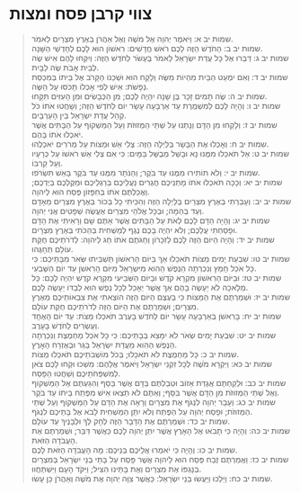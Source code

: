 # צווי קרבן פסח ומצות

> שמות יב א: וַיֹּאמֶר יְהוָה אֶל מֹשֶׁה וְאֶל אַהֲרֹן בְּאֶרֶץ מִצְרַיִם לֵאמֹר.  
> שמות יב ב: הַחֹדֶשׁ הַזֶּה לָכֶם רֹאשׁ חֳדָשִׁים:  רִאשׁוֹן הוּא לָכֶם לְחָדְשֵׁי הַשָּׁנָה.  
> שמות יב ג: דַּבְּרוּ אֶל כָּל עֲדַת יִשְׂרָאֵל לֵאמֹר בֶּעָשֹׂר לַחֹדֶשׁ הַזֶּה:  וְיִקְחוּ לָהֶם אִישׁ שֶׂה לְבֵית אָבֹת שֶׂה לַבָּיִת.  
> שמות יב ד: וְאִם יִמְעַט הַבַּיִת מִהְיוֹת מִשֶּׂה וְלָקַח הוּא וּשְׁכֵנוֹ הַקָּרֹב אֶל בֵּיתוֹ בְּמִכְסַת נְפָשֹׁת:  אִישׁ לְפִי אָכְלוֹ תָּכֹסּוּ עַל הַשֶּׂה.  
> שמות יב ה: שֶׂה תָמִים זָכָר בֶּן שָׁנָה יִהְיֶה לָכֶם; מִן הַכְּבָשִׂים וּמִן הָעִזִּים תִּקָּחוּ.  
> שמות יב ו: וְהָיָה לָכֶם לְמִשְׁמֶרֶת עַד אַרְבָּעָה עָשָׂר יוֹם לַחֹדֶשׁ הַזֶּה; וְשָׁחֲטוּ אֹתוֹ כֹּל קְהַל עֲדַת יִשְׂרָאֵל בֵּין הָעַרְבָּיִם.  
> שמות יב ז: וְלָקְחוּ מִן הַדָּם וְנָתְנוּ עַל שְׁתֵּי הַמְּזוּזֹת וְעַל הַמַּשְׁקוֹף עַל הַבָּתִּים אֲשֶׁר יֹאכְלוּ אֹתוֹ בָּהֶם.  
> שמות יב ח: וְאָכְלוּ אֶת הַבָּשָׂר בַּלַּיְלָה הַזֶּה:  צְלִי אֵשׁ וּמַצּוֹת עַל מְרֹרִים יֹאכְלֻהוּ.  
> שמות יב ט: אַל תֹּאכְלוּ מִמֶּנּוּ נָא וּבָשֵׁל מְבֻשָּׁל בַּמָּיִם:  כִּי אִם צְלִי אֵשׁ רֹאשׁוֹ עַל כְּרָעָיו וְעַל קִרְבּוֹ.  
> שמות יב י: וְלֹא תוֹתִירוּ מִמֶּנּוּ עַד בֹּקֶר; וְהַנֹּתָר מִמֶּנּוּ עַד בֹּקֶר בָּאֵשׁ תִּשְׂרֹפוּ.  
> שמות יב יא: וְכָכָה תֹּאכְלוּ אֹתוֹ מָתְנֵיכֶם חֲגֻרִים נַעֲלֵיכֶם בְּרַגְלֵיכֶם וּמַקֶּלְכֶם בְּיֶדְכֶם; וַאֲכַלְתֶּם אֹתוֹ בְּחִפָּזוֹן פֶּסַח הוּא לַיהוָה.  
> שמות יב יב: וְעָבַרְתִּי בְאֶרֶץ מִצְרַיִם בַּלַּיְלָה הַזֶּה וְהִכֵּיתִי כָל בְּכוֹר בְּאֶרֶץ מִצְרַיִם מֵאָדָם וְעַד בְּהֵמָה; וּבְכָל אֱלֹהֵי מִצְרַיִם אֶעֱשֶׂה שְׁפָטִים אֲנִי יְהוָה.  
> שמות יב יג: וְהָיָה הַדָּם לָכֶם לְאֹת עַל הַבָּתִּים אֲשֶׁר אַתֶּם שָׁם וְרָאִיתִי אֶת הַדָּם וּפָסַחְתִּי עֲלֵכֶם; וְלֹא יִהְיֶה בָכֶם נֶגֶף לְמַשְׁחִית בְּהַכֹּתִי בְּאֶרֶץ מִצְרָיִם.  
> שמות יב יד: וְהָיָה הַיּוֹם הַזֶּה לָכֶם לְזִכָּרוֹן וְחַגֹּתֶם אֹתוֹ חַג לַיהוָה:  לְדֹרֹתֵיכֶם חֻקַּת עוֹלָם תְּחָגֻּהוּ.  
> שמות יב טו: שִׁבְעַת יָמִים מַצּוֹת תֹּאכֵלוּ אַךְ בַּיּוֹם הָרִאשׁוֹן תַּשְׁבִּיתוּ שְּׂאֹר מִבָּתֵּיכֶם:  כִּי כָּל אֹכֵל חָמֵץ וְנִכְרְתָה הַנֶּפֶשׁ הַהִוא מִיִּשְׂרָאֵל מִיּוֹם הָרִאשֹׁן עַד יוֹם הַשְּׁבִעִי.  
> שמות יב טז: וּבַיּוֹם הָרִאשׁוֹן מִקְרָא קֹדֶשׁ וּבַיּוֹם הַשְּׁבִיעִי מִקְרָא קֹדֶשׁ יִהְיֶה לָכֶם:  כָּל מְלָאכָה לֹא יֵעָשֶׂה בָהֶם אַךְ אֲשֶׁר יֵאָכֵל לְכָל נֶפֶשׁ הוּא לְבַדּוֹ יֵעָשֶׂה לָכֶם.  
> שמות יב יז: וּשְׁמַרְתֶּם אֶת הַמַּצּוֹת כִּי בְּעֶצֶם הַיּוֹם הַזֶּה הוֹצֵאתִי אֶת צִבְאוֹתֵיכֶם מֵאֶרֶץ מִצְרָיִם; וּשְׁמַרְתֶּם אֶת הַיּוֹם הַזֶּה לְדֹרֹתֵיכֶם חֻקַּת עוֹלָם.  
> שמות יב יח: בָּרִאשֹׁן בְּאַרְבָּעָה עָשָׂר יוֹם לַחֹדֶשׁ בָּעֶרֶב תֹּאכְלוּ מַצֹּת:  עַד יוֹם הָאֶחָד וְעֶשְׂרִים לַחֹדֶשׁ בָּעָרֶב.  
> שמות יב יט: שִׁבְעַת יָמִים שְׂאֹר לֹא יִמָּצֵא בְּבָתֵּיכֶם:  כִּי כָּל אֹכֵל מַחְמֶצֶת וְנִכְרְתָה הַנֶּפֶשׁ הַהִוא מֵעֲדַת יִשְׂרָאֵל בַּגֵּר וּבְאֶזְרַח הָאָרֶץ.  
> שמות יב כ: כָּל מַחְמֶצֶת לֹא תֹאכֵלוּ; בְּכֹל מוֹשְׁבֹתֵיכֶם תֹּאכְלוּ מַצּוֹת.  
> שמות יב כא: וַיִּקְרָא מֹשֶׁה לְכָל זִקְנֵי יִשְׂרָאֵל וַיֹּאמֶר אֲלֵהֶם:  מִשְׁכוּ וּקְחוּ לָכֶם צֹאן לְמִשְׁפְּחֹתֵיכֶם וְשַׁחֲטוּ הַפָּסַח.  
> שמות יב כב: וּלְקַחְתֶּם אֲגֻדַּת אֵזוֹב וּטְבַלְתֶּם בַּדָּם אֲשֶׁר בַּסַּף וְהִגַּעְתֶּם אֶל הַמַּשְׁקוֹף וְאֶל שְׁתֵּי הַמְּזוּזֹת מִן הַדָּם אֲשֶׁר בַּסָּף; וְאַתֶּם לֹא תֵצְאוּ אִישׁ מִפֶּתַח בֵּיתוֹ עַד בֹּקֶר.  
> שמות יב כג: וְעָבַר יְהוָה לִנְגֹּף אֶת מִצְרַיִם וְרָאָה אֶת הַדָּם עַל הַמַּשְׁקוֹף וְעַל שְׁתֵּי הַמְּזוּזֹת; וּפָסַח יְהוָה עַל הַפֶּתַח וְלֹא יִתֵּן הַמַּשְׁחִית לָבֹא אֶל בָּתֵּיכֶם לִנְגֹּף.  
> שמות יב כד: וּשְׁמַרְתֶּם אֶת הַדָּבָר הַזֶּה לְחָק לְךָ וּלְבָנֶיךָ עַד עוֹלָם.  
> שמות יב כה: וְהָיָה כִּי תָבֹאוּ אֶל הָאָרֶץ אֲשֶׁר יִתֵּן יְהוָה לָכֶם כַּאֲשֶׁר דִּבֵּר; וּשְׁמַרְתֶּם אֶת הָעֲבֹדָה הַזֹּאת.  
> שמות יב כו: וְהָיָה כִּי יֹאמְרוּ אֲלֵיכֶם בְּנֵיכֶם:  מָה הָעֲבֹדָה הַזֹּאת לָכֶם.  
> שמות יב כז: וַאֲמַרְתֶּם זֶבַח פֶּסַח הוּא לַיהוָה אֲשֶׁר פָּסַח עַל בָּתֵּי בְנֵי יִשְׂרָאֵל בְּמִצְרַיִם בְּנָגְפּוֹ אֶת מִצְרַיִם וְאֶת בָּתֵּינוּ הִצִּיל; וַיִּקֹּד הָעָם וַיִּשְׁתַּחֲווּ.  
> שמות יב כח: וַיֵּלְכוּ וַיַּעֲשׂוּ בְּנֵי יִשְׂרָאֵל:  כַּאֲשֶׁר צִוָּה יְהוָה אֶת מֹשֶׁה וְאַהֲרֹן כֵּן עָשׂוּ.   
 

